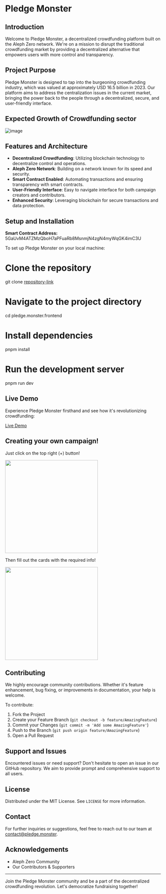 # Pledge Monster

## Introduction

Welcome to Pledge Monster, a decentralized crowdfunding platform built on the Aleph Zero network. We're on a mission to disrupt the traditional crowdfunding market by providing a decentralized alternative that empowers users with more control and transparency.

## Project Purpose

Pledge Monster is designed to tap into the burgeoning crowdfunding industry, which was valued at approximately USD 16.5 billion in 2023. Our platform aims to address the centralization issues in the current market, bringing the power back to the people through a decentralized, secure, and user-friendly interface.

## Expected Growth of Crowdfunding sector

![image](https://github.com/Janitor01/pledge.monster.frontend/assets/155651380/89bc64bf-c3d1-4f90-b94e-88f927cf6b1c)

## Features and Architecture

- **Decentralized Crowdfunding**: Utilizing blockchain technology to decentralize control and operations.
- **Aleph Zero Network**: Building on a network known for its speed and security.
- **Smart Contract Enabled**: Automating transactions and ensuring transparency with smart contracts.
- **User-Friendly Interface**: Easy to navigate interface for both campaign creators and contributors.
- **Enhanced Security**: Leveraging blockchain for secure transactions and data protection.




## Setup and Installation

**Smart Contract Address:** 5GaUvM4ATZMzQboH7aPFuaRb8MsnmjN4zgN4myWqGK4imC3U

To set up Pledge Monster on your local machine:


# Clone the repository
git clone [repository-link](https://github.com/Janitor01/pledge.monster.frontend)

# Navigate to the project directory
cd pledge.monster.frontend

# Install dependencies
pnpm install

# Run the development server
pnpm run dev
## Live Demo

Experience Pledge Monster firsthand and see how it's revolutionizing crowdfunding:

[Live Demo](https://pledge.monster)

## Creating your own campaign!

Just click on the top right (+) button!

<img src="https://github.com/Janitor01/pledge.monster.frontend/assets/155651380/254a2c91-8dfa-4285-b173-323424bb4ff4" width="300" height="auto">

Then fill out the cards with the required info!

<img src="https://github.com/Janitor01/pledge.monster.frontend/assets/155651380/6edd882f-d24b-46e6-95a4-5d029d127d18" width="300" height="auto">



## Contributing

We highly encourage community contributions. Whether it's feature enhancement, bug fixing, or improvements in documentation, your help is welcome.

To contribute:
1. Fork the Project
2. Create your Feature Branch (`git checkout -b feature/AmazingFeature`)
3. Commit your Changes (`git commit -m 'Add some AmazingFeature'`)
4. Push to the Branch (`git push origin feature/AmazingFeature`)
5. Open a Pull Request

## Support and Issues

Encountered issues or need support? Don't hesitate to open an issue in our GitHub repository. We aim to provide prompt and comprehensive support to all users.

## License

Distributed under the MIT License. See `LICENSE` for more information.

## Contact

For further inquiries or suggestions, feel free to reach out to our team at [contact@pledge.monster](mailto:tempmailvoid@gmail.com).

## Acknowledgements

- Aleph Zero Community
- Our Contributors & Supporters

---

Join the Pledge Monster community and be a part of the decentralized crowdfunding revolution. Let's democratize fundraising together!
